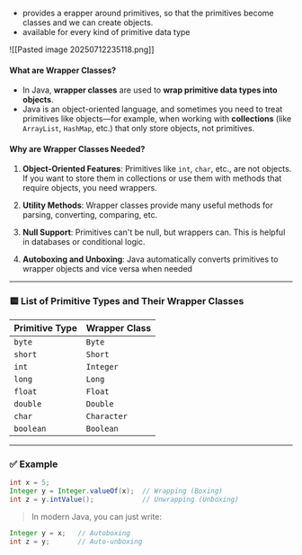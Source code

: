 - provides a erapper around primitives, so that the primitives become classes and we can create objects.
- available for every kind of primitive data type 

![[Pasted image 20250712235118.png]]
#### What are Wrapper Classes?

- In Java, **wrapper classes** are used to **wrap primitive data types into objects**. 
- Java is an object-oriented language, and sometimes you need to treat primitives like objects—for example, when working with **collections** (like `ArrayList`, `HashMap`, etc.) that only store objects, not primitives.

#### Why are Wrapper Classes Needed?

1. **Object-Oriented Features**: Primitives like `int`, `char`, etc., are not objects. If you want to store them in collections or use them with methods that require objects, you need wrappers.
    
2. **Utility Methods**: Wrapper classes provide many useful methods for parsing, converting, comparing, etc.
    
3. **Null Support**: Primitives can't be null, but wrappers can. This is helpful in databases or conditional logic.
    
4. **Autoboxing and Unboxing**: Java automatically converts primitives to wrapper objects and vice versa when needed
    

---

### 🟨 List of Primitive Types and Their Wrapper Classes

|**Primitive Type**|**Wrapper Class**|
|---|---|
|`byte`|`Byte`|
|`short`|`Short`|
|`int`|`Integer`|
|`long`|`Long`|
|`float`|`Float`|
|`double`|`Double`|
|`char`|`Character`|
|`boolean`|`Boolean`|

---

### ✅ Example

```java
int x = 5;
Integer y = Integer.valueOf(x);  // Wrapping (Boxing)
int z = y.intValue();            // Unwrapping (Unboxing)
```

> In modern Java, you can just write:

```java
Integer y = x;   // Autoboxing
int z = y;       // Auto-unboxing
```
